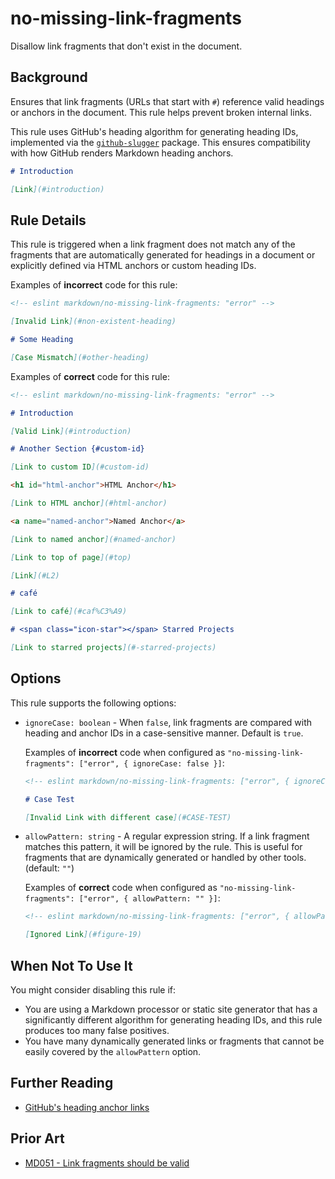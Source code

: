 # no-missing-link-fragments

Disallow link fragments that don't exist in the document.

## Background

Ensures that link fragments (URLs that start with `#`) reference valid headings or anchors in the document. This rule helps prevent broken internal links.

This rule uses GitHub's heading algorithm for generating heading IDs, implemented via the [`github-slugger`](https://github.com/Flet/github-slugger) package. This ensures compatibility with how GitHub renders Markdown heading anchors.

```markdown
# Introduction

[Link](#introduction) 
```

## Rule Details

This rule is triggered when a link fragment does not match any of the fragments that are automatically generated for headings in a document or explicitly defined via HTML anchors or custom heading IDs.

Examples of **incorrect** code for this rule:

```markdown
<!-- eslint markdown/no-missing-link-fragments: "error" -->

[Invalid Link](#non-existent-heading)

# Some Heading

[Case Mismatch](#other-heading)
```

Examples of **correct** code for this rule:

```markdown
<!-- eslint markdown/no-missing-link-fragments: "error" -->

# Introduction

[Valid Link](#introduction)

# Another Section {#custom-id}

[Link to custom ID](#custom-id)

<h1 id="html-anchor">HTML Anchor</h1>

[Link to HTML anchor](#html-anchor)

<a name="named-anchor">Named Anchor</a>

[Link to named anchor](#named-anchor)

[Link to top of page](#top)

[Link](#L2)

# café

[Link to café](#caf%C3%A9)

# <span class="icon-star"></span> Starred Projects

[Link to starred projects](#-starred-projects)
```

## Options

This rule supports the following options:

* `ignoreCase: boolean` -
    When `false`, link fragments are compared with heading and anchor IDs in a case-sensitive manner. Default is `true`.

    Examples of **incorrect** code when configured as `"no-missing-link-fragments": ["error", { ignoreCase: false }]`:

    ```markdown
    <!-- eslint markdown/no-missing-link-fragments: ["error", { ignoreCase: false }] -->
    
    # Case Test

    [Invalid Link with different case](#CASE-TEST)
    ```

* `allowPattern: string` -
    A regular expression string. If a link fragment matches this pattern, it will be ignored by the rule. This is useful for fragments that are dynamically generated or handled by other tools. (default: `""`)

    Examples of **correct** code when configured as `"no-missing-link-fragments": ["error", { allowPattern: "" }]`:

    ```markdown
    <!-- eslint markdown/no-missing-link-fragments: ["error", { allowPattern: "^figure-" }] -->

    [Ignored Link](#figure-19)
    ```

## When Not To Use It

You might consider disabling this rule if:

* You are using a Markdown processor or static site generator that has a significantly different algorithm for generating heading IDs, and this rule produces too many false positives.
* You have many dynamically generated links or fragments that cannot be easily covered by the `allowPattern` option.

## Further Reading

* [GitHub's heading anchor links](https://docs.github.com/en/get-started/writing-on-github/getting-started-with-writing-and-formatting-on-github/basic-writing-and-formatting-syntax#section-links)

## Prior Art

* [MD051 - Link fragments should be valid](https://github.com/DavidAnson/markdownlint/blob/main/doc/md051.md)
